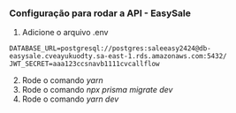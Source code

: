 ### Configuração para rodar a API - EasySale

1. Adicione o arquivo .env

```
DATABASE_URL=postgresql://postgres:saleeasy2424@db-easysale.cveayukuodty.sa-east-1.rds.amazonaws.com:5432/
JWT_SECRET=aaa123ccsnavb1111cvcallflow
```

2. Rode o comando _yarn_
3. Rode o comando _npx prisma migrate dev_
4. Rode o comando _yarn dev_
